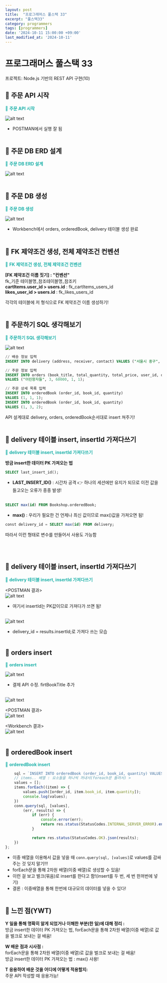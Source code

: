 ```yaml
---
layout: post
title:  "프로그래머스 풀스택 33"
excerpt: "풀스택33"
category: programmers
tags: [programmers]
date: '2024-10-11 15:00:00 +09:00'
last_modified_at: '2024-10-11'
---
```


# 프로그래머스 풀스택 33
프로젝트: Node.js 기반의 REST API 구현(10)

## 🌊 주문 API 시작
<span style="color:lightseagreen">💫 **주문 API 시작**</span><br>

![alt text](img01/image-377.png)<br>
- POSTMAN에서 실행 잘 됨<br><br/>

## 🌊 주문 DB ERD 설계

<span style="color:lightseagreen">💫 **주문 DB ERD 설계**</span><br>

![alt text](img01/image-378.png)<br><br/>

## 🌊 주문 DB 생성

<span style="color:lightseagreen">💫 **주문 DB 생성**</span><br>

![alt text](img01/image-379.png)<br>
- Workbench에서 orders, orderedBook, delivery 테이블 생성 완료<br><br/>

## 🌊 FK 제약조건 생성, 전체 제약조건 컨벤션

<span style="color:lightseagreen">💫 **FK 제약조건 생성, 전체 제약조건 컨벤션**</span><br>

**[FK 제약조건 이름 짓기] : "컨벤션"**<br>
fk_기준 테이블명_참조테이블명_참조키<br>
**cartItems.user_id > users.id** : fk_cartItems_users_id<br>
**likes_user_id > users.id** : fk_likes_users_id<br>

각각의 테이블에 저 형식으로 FK 제약조건 이름 생성하기!<br><br/>

## 🌊 주문하기 SQL 생각해보기

<span style="color:lightseagreen">💫 **주문하기 SQL 생각해보기**</span><br>

![alt text](img01/image-380.png)<br>

```sql
// 배송 정보 입력
INSERT INTO delivery (address, receiver, contact) VALUES ("서울시 중구", "김난영", "010-1234-5678");
```

```sql
// 주문 정보 입력
INSERT INTO orders (book_title, total_quantity, total_price, user_id, delivery_id) 
VALUES ("어린왕자들", 3, 60000, 1, 1);
```

```sql
// 주문 상세 목록 입력
INSERT INTO orderedBook (order_id, book_id, quantity)
VALUES (1, 1, 1);
INSERT INTO orderedBook (order_id, book_id, quantity)
VALUES (1, 3, 2);
```
API 설계대로 delivery, orders, orderedBook순서대로 insert 쳐주기!<br><br/>

## 🌊 delivery 테이블 insert, insertId 가져다쓰기

<span style="color:lightseagreen">💫 **delivery 테이블 insert, insertId 가져다쓰기**</span><br>

**방금 insert한 데이터 PK 가져오는 법**<br>

```sql
SELECT last_insert_id();
```
- **LAST_INSERT_ID()** : 시간차 공격 👉 하나의 세션에만 유지가 되므로 이전 값을 들고오는 오류가 종종 발생!<br><br>

```sql
SELECT max(id) FROM Bookshop.orderedBook;
```
- **max()** : 우리가 필요한 건 언제나 최신 값이므로 max()값을 가져오면 됨!<br>


```sql
const delivery_id = SELECT max(id) FROM delivery;
```
따라서 이런 형태로 변수를 만들어서 사용도 가능함<br>


<br><br/>

## 🌊 delivery 테이블 insert, insertId 가져다쓰기

<span style="color:lightseagreen">💫 **delivery 테이블 insert, insertId 가져다쓰기**</span><br>

\<POSTMAN 결과><br>
![alt text](img01/image-381.png)<br>
- 여기서 insertId는 PK값이므로 가져다가 쓰면 됨!<br><br>

![alt text](img01/image-382.png)<br>
- delivery_id = results.insertId;로 가져다 쓰는 모습<br><br/>

## 🌊 orders insert

<span style="color:lightseagreen">💫 **orders insert**</span><br>

![alt text](img01/image-383.png)<br>
- 결제 API 수정. firtBookTitle 추가<br><br>

![alt text](img01/image-384.png)<br>

\<POSTMAN 결과><br>
![alt text](img01/image-385.png)<br>

\<Workbench 결과><br>
![alt text](img01/image-386.png)<br><br/>

## 🌊 orderedBook insert

<span style="color:lightseagreen">💫 **orderedBook insert**</span><br>

```javascript
    sql = `INSERT INTO orderedBook (order_id, book_id, quantity) VALUES ?`;
    // items.. 배열 : 요소들을 하나씩 꺼내서(foreach문 돌려서) >
    values = [];
    items.forEach((item) => {
        values.push([order_id, item.book_id, item.quantity]);
        console.log(values);
    })
    conn.query(sql, [values],
        (err, results) => {
            if (err) {
                console.error(err);
                return res.status(StatusCodes.INTERNAL_SERVER_ERROR).end();
            }

            return res.status(StatusCodes.OK).json(results);
    })        
};
```
- 이중 배열을 이용해서 값을 넣을 때 `conn.query(sql, [values]`로 values를 감싸주는 것 잊지 말기!!!<br>
- forEach문을 통해 2차원 배열(이중 배열)로 생성할 수 있음!<br>
- 이런 걸 보고 벌크(묶음)로 insert를 한다고 함!(insert를 두 번, 세 번 한꺼번에 넣기)<br>
- 결론 : 이중배열을 통해 한번에 대규모의 데이터를 넣을 수 있다!<br><br/>

## 🌊 느낀 점(YWT)

**Y 일을 통해 명확히 알게 되었거나 이해한 부분(한 일)에 대해 정리 :**<br>
방금 insert한 데이터 PK 가져오는 법, forEach문을 통해 2차원 배열(이중 배열)로 값을 벌크로 보내는 걸 배움!<br>

**W 배운 점과 시사점 :**<br>
forEach문을 통해 2차원 배열(이중 배열)로 값을 벌크로 보내는 걸 배움!<br>
방금 insert한 데이터 PK 가져오는 법 : max() 사용!<br>

**T 응용하여 배운 것을 어디에 어떻게 적용할지:**<br>
주문 API 작성할 때 응용가능!<br>